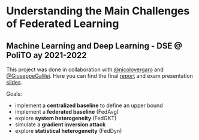 # Understanding the Main Challenges of Federated Learning
## Machine Learning and Deep Learning - DSE @ PoliTO ay 2021-2022
This project was done in collaboration with [@nicolovergaro](https://github.com/nicolovergaro) and [@GiuseppeGalilei](https://github.com/GiuseppeGalilei). Here you can find the final [report](https://github.com/pietrocagnasso/Polito-MSc/blob/ee2dffdad8b72c962939a72e1ed5175a2839fe4b/Machine%20Learning%20and%20Deep%20Learning/Report.pdf) and exam presentation [sildes](https://github.com/pietrocagnasso/Polito-MSc/blob/ee2dffdad8b72c962939a72e1ed5175a2839fe4b/Machine%20Learning%20and%20Deep%20Learning/Presentation.pdf).

Goals:
* implement a **centralized baseline** to define an upper bound
* implement a **federated baseline** (FedAvg)
* explore **system heterogeneity** (FedGKT)
* simulate a **gradient inversion attack**
* explore **statistical heterogeneity** (FedDyn)
